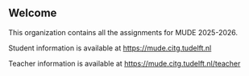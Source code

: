 ## Welcome

This organization contains all the assignments for MUDE 2025-2026.

Student information is available at https://mude.citg.tudelft.nl

Teacher information is available at https://mude.citg.tudelft.nl/teacher
